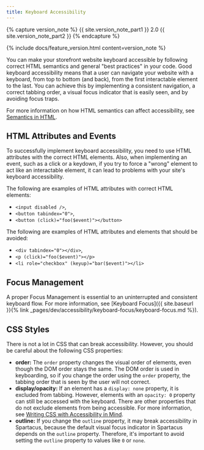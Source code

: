 ```yaml
---
title: Keyboard Accessibility
---
```


{% capture version_note %}
{{ site.version_note_part1 }} 2.0 {{ site.version_note_part2 }}
{% endcapture %}

{% include docs/feature_version.html content=version_note %}

You can make your storefront website keyboard accessible by following correct HTML semantics and general "best practices" in your code. Good keyboard accessibility means that a user can navigate your website with a keyboard, from top to bottom (and back), from the first interactable element to the last. You can achieve this by implementing a consistent navigation, a correct tabbing order, a visual focus indicator that is easily seen, and by avoiding focus traps.

For more information on how HTML semantics can affect accessibility, see [Semantics in HTML](https://developer.mozilla.org/en-US/docs/Glossary/Semantics#Semantics_in_HTML).

## HTML Attributes and Events

To successfully implement keyboard accessibility, you need to use HTML attributes with the correct HTML elements. Also, when implementing an event, such as a click or a keydown, if you try to force a "wrong" element to act like an interactable element, it can lead to problems with your site's keyboard accessibility.

The following are examples of HTML attributes with correct HTML elements:

- `<input disabled />`,
- `<button tabindex="0">`,
- `<button (click)="foo($event)"></button>`

The following are examples of HTML attributes and elements that should be avoided:

- `<div tabindex="0"></div>`,
- `<p (click)="foo($event)"></p>`
- `<li role="checkbox" (keyup)="bar($event)"></li>`

## Focus Management

A proper Focus Management is essential to an uninterrupted and consistent keyboard flow. For more information, see [Keyboard Focus]({{ site.baseurl }}{% link _pages/dev/accessibility/keyboard-focus/keyboard-focus.md %}).

## CSS Styles

There is not a lot in CSS that can break accessibility. However, you should be careful about the following CSS properties:

- **order:** The `order` property changes the visual order of elements, even though the DOM order stays the same. The DOM order is used in keyboarding, so if you change the order using the `order` property, the tabbing order that is seen by the user will not correct.
- **display/opacity:** If an element has a `display: none` property, it is excluded from tabbing. However, elements with an `opacity: 0` property can still be accessed with the keyboard. There are other properties that do not exclude elements from being accessible. For more information, see [Writing CSS with Accessibility in Mind](https://medium.com/@matuzo/writing-css-with-accessibility-in-mind-8514a0007939#81ec).
- **outline:** If you change the `outline` property, it may break accessibility in Spartacus, because the default visual focus indicator in Spartacus depends on the `outline` property. Therefore, it's important to avoid setting the `outline` property to values like `0` or `none`.
